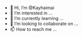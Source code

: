 - 👋 Hi, I’m @Kayhaimai
- 👀 I’m interested in ...
- 🌱 I’m currently learning ...
- 💞️ I’m looking to collaborate on ...
- 📫 How to reach me ...

<!---
Kayhaimai/Kayhaimai is a ✨ special ✨ repository because its `README.md` (this file) appears on your GitHub profile.
You can click the Preview link to take a look at your changes.
--->
